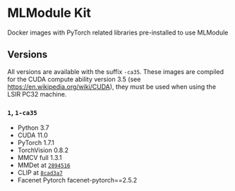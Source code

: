 # MLModule Kit

Docker images with PyTorch related libraries pre-installed to use MLModule

## Versions

All versions are available with the suffix `-ca35`. 
These images are compiled for the CUDA compute ability version 3.5 (see https://en.wikipedia.org/wiki/CUDA), 
they must be used when using the LSIR PC32 machine.

### `1`, `1-ca35`

* Python 3.7
* CUDA 11.0
* PyTorch 1.7.1
* TorchVision 0.8.2
* MMCV full 1.3.1
* MMDet at [`2894516`](https://github.com/open-mmlab/mmdetection.git@2894516bacf9ff82c3bc6d6970019d0890a993aa)
* CLIP at [`8cad3a7`](https://github.com/openai/CLIP.git@8cad3a736a833bc4c9b4dd34ef12b52ec0e68856)
* Facenet Pytorch facenet-pytorch==2.5.2
